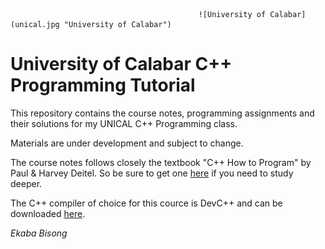                                               ![University of Calabar](unical.jpg "University of Calabar")  
# University of Calabar C++ Programming Tutorial
This repository contains the course notes, programming assignments and their solutions for my UNICAL C++ Programming class.  
  
Materials are under development and subject to change.  
  
The course notes follows closely the textbook "C++ How to Program" by Paul & Harvey Deitel. So be sure to get one [here](http://www.amazon.com/Program-Objects-Version-Edition-Deitel/dp/0133378713) if you need to study deeper.
  
The C++ compiler of choice for this cource is DevC++ and can be downloaded [here](http://sourceforge.net/projects/orwelldevcpp/).
  
_Ekaba Bisong_
